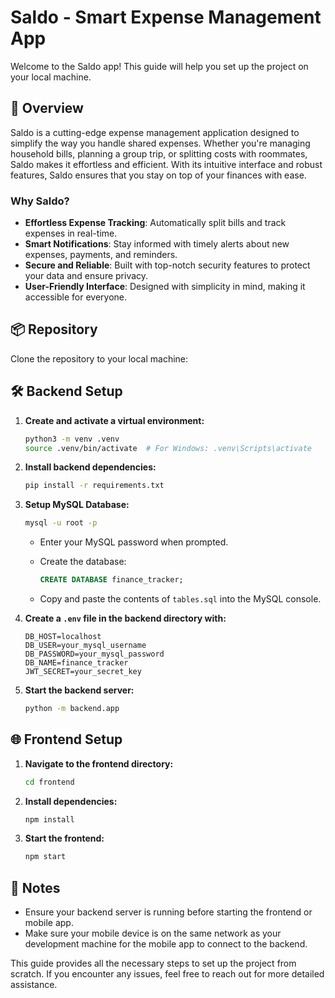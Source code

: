  # Saldo - Smart Expense Management App

Welcome to the Saldo app! This guide will help you set up the project on your local machine.

## 🌟 Overview

Saldo is a cutting-edge expense management application designed to simplify the way you handle shared expenses. Whether you're managing household bills, planning a group trip, or splitting costs with roommates, Saldo makes it effortless and efficient. With its intuitive interface and robust features, Saldo ensures that you stay on top of your finances with ease.

### Why Saldo?

- **Effortless Expense Tracking**: Automatically split bills and track expenses in real-time.
- **Smart Notifications**: Stay informed with timely alerts about new expenses, payments, and reminders.
- **Secure and Reliable**: Built with top-notch security features to protect your data and ensure privacy.
- **User-Friendly Interface**: Designed with simplicity in mind, making it accessible for everyone.

## 📦 Repository

Clone the repository to your local machine:


## 🛠 Backend Setup

1. **Create and activate a virtual environment:**

   ```bash
   python3 -m venv .venv
   source .venv/bin/activate  # For Windows: .venv\Scripts\activate
   ```

2. **Install backend dependencies:**

   ```bash
   pip install -r requirements.txt
   ```

3. **Setup MySQL Database:**

   ```bash
   mysql -u root -p
   ```

   - Enter your MySQL password when prompted.
   - Create the database:

     ```sql
     CREATE DATABASE finance_tracker;
     ```

   - Copy and paste the contents of `tables.sql` into the MySQL console.

4. **Create a `.env` file in the backend directory with:**

   ```plaintext
   DB_HOST=localhost
   DB_USER=your_mysql_username
   DB_PASSWORD=your_mysql_password
   DB_NAME=finance_tracker
   JWT_SECRET=your_secret_key
   ```

5. **Start the backend server:**

   ```bash
   python -m backend.app
   ```

## 🌐 Frontend Setup

1. **Navigate to the frontend directory:**

   ```bash
   cd frontend
   ```

2. **Install dependencies:**

   ```bash
   npm install
   ```

3. **Start the frontend:**

   ```bash
   npm start
   ```

## 📝 Notes

- Ensure your backend server is running before starting the frontend or mobile app.
- Make sure your mobile device is on the same network as your development machine for the mobile app to connect to the backend.

This guide provides all the necessary steps to set up the project from scratch. If you encounter any issues, feel free to reach out for more detailed assistance.
